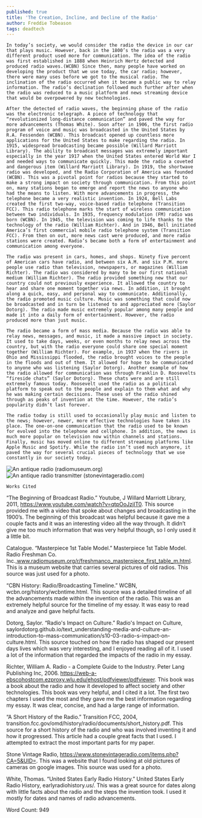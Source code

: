```yaml
---
published: true
title: 'The Creation, Incline, and Decline of the Radio'
author: Freddie Tobeason
tags: deadtech
---
```

	In today’s society, we would consider the radio the device in our car that plays music. However, back in the 1800’s the radio was a very different product used more for communication. The idea of the radio was first established in 1888 when Heinrich Hertz detected and produced radio waves.(WCBN) Since then, many people have worked on developing the product that we use today, the car radio; however, there were many uses before we got to the musical radio. The inclination of the radio occurred when it became a public way to relay information. The radio’s declination followed much further after when the radio was reduced to a music platform and news streaming device that would be overpowered by new technologies. 

	After the detected of radio waves, the beginning phase of the radio was the electronic telegraph. A piece of technology that “revolutionized long-distance communication” and paved the way for more advancements (Thomas White). Soon after in 1906, the first radio program of voice and music was broadcasted in the United States by R.A. Fessenden (WCBN). This broadcast opened up countless more applications for the United States to make regarding the radio. In 1915, widespread broadcasting became possible (Willard Marriott Library). The ability to broadcast messages was extremely important especially in the year 1917 when the United States entered World War I and needed ways to communicate quickly. This made the radio a coveted and dangerous item (Willard Marriott Library). In 1919, the shortwave radio was developed, and the Radio Corporation of America was founded (WCBN). This was a pivotal point for radios because they started to make a strong impact on society through communication. From this point on, many stations began to emerge and report the news to anyone who had the means to listen. With more advancements in progress, the telephone became a very realistic invention. In 1924, Bell Labs created the first two-way, voice-based radio telephone (Transition FCC). This radio telephone marks the start of wireless communication between two individuals. In 1935, frequency modulation (FM) radio was born (WCBN). In 1945, the television was coming to life thanks to the technology of the radio (William Richter). And in 1946, Bell initiated America’s first commercial mobile radio telephone system (Transition FCC). From then on out, more news cast were produced, and more radio stations were created. Radio’s became both a form of entertainment and communication among everyone. 

	The radio was present in cars, homes, and shops. Ninety five percent of American cars have radio, and between six A.M. and six P.M. more people use radio than television, newspapers, or magazines (William Richter). The radio was considered by many to be our first national medium (William Richter). The radio provided something new that our country could not previously experience. It allowed the country to hear and share one moment together via news. In addition, it brought along a quick, easy, and personal way to communicate. Additionally, the radio promoted music culture. Music was something that could now be broadcasted and in turn be listened to and appreciated more (Saylor Dotorg). The radio made music extremely popular among many people and made it into a daily form of entertainment. However, the radio produced more than just music. 

	The radio became a form of mass media. Because the radio was able to relay news, messages, and music, it made a massive impact in society. It used to take days, weeks, or even months to relay news across the country, but with the radio everyone could share one special moment together (William Richter). For example, in 1937 when the rivers in Ohio and Mississippi flooded, the radio brought voices to the people in the floods and out of them. It allowed for hope to be communicated to anyone who was listening (Saylor Dotorg). Another example of how the radio allowed for communication was through Franklin D. Roosevelts “fireside chats” (Saylor Dotorg). These chats were and are still extremely famous today. Roosevelt used the radio as a political platform to speak out to the people and explain to them what and why he was making certain decisions. These uses of the radio shined through as peaks of invention at the time. However, the radio’s popularity didn’t last forever. 

	The radio today is still used to occasionally play music and listen to the news; however, newer, more effective technologies have taken its place. The one-on-one communication that the radio used to be known for evolved into the telephone and cellphone. In addition, the news is much more popular on television now within channels and stations. Finally, music has moved online to different streaming platforms like Apple Music and Spotify. While the radio isn’t used much anymore, it paved the way for several crucial pieces of technology that we use constantly in our society today.  

![An antique radio (radiomuseum.org)]({{site.baseurl}}/assets/images/Screen%20Shot%202020-05-08%20at%203.59.42%20PM.png)
![An antique radio transmitter (stonevintageradio.com)]({{site.baseurl}}/assets/images/Screen%20Shot%202020-05-08%20at%204.00.49%20PM.png)


	Works Cited

“The Beginning of Broadcast Radio.” Youtube, J Willard Marriott Library, 2011, 
	https://www.youtube.com/watch?v=qtpOoJzjIT0.
This source provided me with a video that spoke about changes and broadcasting in the 1900’s. The beginning of this broadcast was helpful because it gave me a couple facts and it was an interesting video all the way through. It didn’t give me too much information that was very helpful though, so I only used it a little bit. 

Catalogue. “Masterpiece 1st Table Model.” Masterpiece 1st Table Model. Radio Freshman Co. Inc.,www.radiomuseum.org/r/freshmanco_masterpiece_first_table_m.html.
This is a museum website that carries several pictures of old radios. This source was just used for a photo. 

“CBN History: Radio/Broadcasting Timeline.” WCBN, wcbn.org/history/wcbntime.html.
This source was a detailed timeline of all the advancements made within the invention of the radio. This was an extremely helpful source for the timeline of my essay. It was easy to read and analyze and gave helpful facts. 

Dotorg, Saylor. “Radio's Impact on Culture.” Radio's Impact on Culture, saylordotorg.github.io/text_understanding-media-and-culture-an-introduction-to-mass-communication/s10-03-radio-s-impact-on-culture.html.
This source touched on how the radio has shaped our present days lives which was very interesting, and I enjoyed reading all of it. I used a lot of the information that regarded the impacts of the radio in my essay. 

Richter, William A. Radio - a Complete Guide to the Industry. Peter Lang Publishing Inc, 2006.
https://web-a-ebscohostcom.ezproxy.wlu.edu/ehost/pdfviewer/pdfviewer.
This book was a book about the radio and how it developed to affect society and other technologies. This book was very helpful, and I cited it a lot. The first two chapters I used the most and they gave me the best information regarding my essay. It was clear, concise, and had a large range of information. 

“A Short History of the Radio.” Transition FCC, 2004, transition.fcc.gov/omd/history/radio/documents/short_history.pdf.
This source for a short history of the radio and who was involved inventing it and how it progressed. This article had a couple great facts that I used. I attempted to extract the most important parts for my paper. 

Stone Vintage Radio, https://www.stonevintageradio.com/items.php?CA=5&UID=. 
This was a website that I found looking at old pictures of cameras on google images. This source was used for a photo. 

White, Thomas. “United States Early Radio History.” United States Early Radio History, earlyradiohistory.us/.
This was a great source for dates along with little facts about the radio and the steps the invention took. I used it mostly for dates and names of radio advancements.  


Word Count: 949
